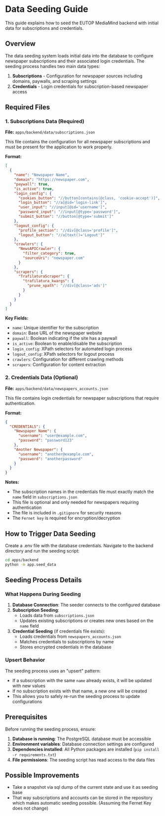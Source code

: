 # Data Seeding Guide

This guide explains how to seed the EUTOP MediaMind backend with initial data for subscriptions and credentials.

## Overview

The data seeding system loads initial data into the database to configure newspaper subscriptions and their associated login credentials. The seeding process handles two main data types:

1. **Subscriptions** - Configuration for newspaper sources including domains, paywalls, and scraping settings
2. **Credentials** - Login credentials for subscription-based newspaper access

## Required Files

### 1. Subscriptions Data (Required)

**File:** `apps/backend/data/subscriptions.json`

This file contains the configuration for all newspaper subscriptions and must be present for the application to work properly.

**Format:**
```json
[
  {
    "name": "Newspaper Name",
    "domain": "https://newspaper.com",
    "paywall": true,
    "is_active": true,
    "login_config": {
      "cookies_button": "//button[contains(@class, 'cookie-accept')]",
      "login_button": "//a[@id='login-link']",
      "user_input": "//input[@id='username']",
      "password_input": "//input[@type='password']",
      "submit_button": "//button[@type='submit']"
    },
    "logout_config": {
      "profile_section": "//div[@class='profile']",
      "logout_button": "//a[text()='Logout']"
    },
    "crawlers": {
      "NewsAPICrawler": {
        "filter_category": true,
        "sourceUri": "newspaper.com"
      }
    },
    "scrapers": {
      "TrafilaturaScraper": {
        "trafilatura_kwargs": {
          "prune_xpath": "//div[@class='ads']"
        }
      }
    }
  }
]
```

**Key Fields:**
- `name`: Unique identifier for the subscription
- `domain`: Base URL of the newspaper website
- `paywall`: Boolean indicating if the site has a paywall
- `is_active`: Boolean to enable/disable the subscription
- `login_config`: XPath selectors for automated login process
- `logout_config`: XPath selectors for logout process
- `crawlers`: Configuration for different crawling methods
- `scrapers`: Configuration for content extraction

### 2. Credentials Data (Optional)

**File:** `apps/backend/data/newspapers_accounts.json`

This file contains login credentials for newspaper subscriptions that require authentication.

**Format:**
```json
{
  "CREDENTIALS": {
    "Newspaper Name": {
      "username": "user@example.com",
      "password": "password123"
    },
    "Another Newspaper": {
      "username": "another@example.com",
      "password": "anotherpassword"
    }
  }
}
```

**Notes:**
- The subscription names in the credentials file must exactly match the `name` field in `subscriptions.json`
- This file is optional and only needed for newspapers requiring authentication
- The file is included in `.gitignore` for security reasons
- The `Fernet key` is required for encryption/decryption 

## How to Trigger Data Seeding

Create a .env file with the database credentials.
Navigate to the backend directory and run the seeding script:

```bash
cd apps/backend
python -m app.seed_data
```

## Seeding Process Details

### What Happens During Seeding

1. **Database Connection**: The seeder connects to the configured database
2. **Subscription Seeding**: 
   - Loads data from `subscriptions.json`
   - Updates existing subscriptions or creates new ones based on the `name` field
3. **Credential Seeding** (if credentials file exists):
   - Loads credentials from `newspapers_accounts.json`
   - Matches credentials to subscriptions by name
   - Stores encrypted credentials in the database

### Upsert Behavior

The seeding process uses an "upsert" pattern:
- If a subscription with the same `name` already exists, it will be updated with new values
- If no subscription exists with that name, a new one will be created
- This allows you to safely re-run the seeding process to update configurations

## Prerequisites

Before running the seeding process, ensure:

1. **Database is running**: The PostgreSQL database must be accessible
2. **Environment variables**: Database connection settings are configured
3. **Dependencies installed**: All Python packages are installed (`pip install -r requirements.txt`)
4. **File permissions**: The seeding script has read access to the data files

## Possible Improvements
- Take a snapshot via sql dump of the current state and use it as seeding base
- That way subscriptions and accounts can be stored in the repository which makes automatic seeding possible. (Assuming the Fernet Key does not change)